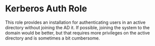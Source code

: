 # Kerberos Auth Role

This role provides an installation for authenticating users in an active directory without joining the AD it.
If possible, joining the system to the domain would be better, but that requires more privileges on the active directory and is sometimes a bit cumbersome.
